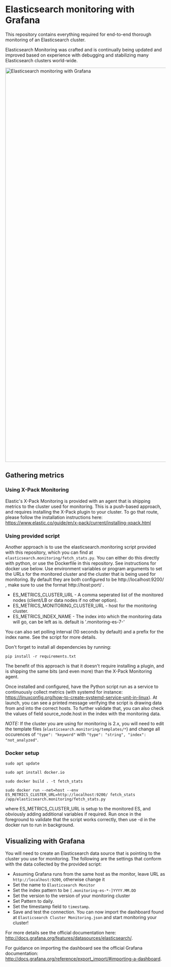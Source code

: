 # Elasticsearch monitoring with Grafana

This repository contains everything required for end-to-end thorough monitoring of an Elasticsearch cluster.

Elasticsearch Monitoring was crafted and is continually being updated and improved based on experience with debugging and stabilizing many Elasticsearch clusters world-wide.

<img width="1237" alt="Elasticsearch monitoring with Grafana" src="https://user-images.githubusercontent.com/212252/27615380-63111928-5bb0-11e7-8857-48f041950f3f.png">

## Gathering metrics

### Using X-Pack Monitoring

Elastic's X-Pack Monitoring is provided with an agent that is shipping metrics to the cluster used for monitoring. This is a push-based approach, and requires installing the X-Pack plugin to your cluster. To go that route, please follow the installation instructions here: https://www.elastic.co/guide/en/x-pack/current/installing-xpack.html

### Using provided script

Another approach is to use the elasticsearch.monitoring script provided with this repository, which you can find at `elasticsearch.monitoring/fetch_stats.py`.
You can either do this directly with python, or use the Dockerfile in this repository. See instructions for docker use below.
Use environment variables or program arguments to set the URLs for the monitored cluster and the cluster that is being used for monitoring.
By default they are both configured to be http://localhost:9200/ , make sure to use the format http://host:port/ .

* ES_METRICS_CLUSTER_URL - A comma seperated list of the monitored nodes (client/LB or data nodes if no other option).
* ES_METRICS_MONITORING_CLUSTER_URL - host for the monitoring cluster.
* ES_METRICS_INDEX_NAME - The index into which the monitoring data will go, can be left as is. default is '.monitoring-es-7-'

You can also set polling interval (10 seconds by default) and a prefix for the index name. See the script for more details.

Don't forget to install all dependencies by running:

`pip install -r requirements.txt`

The benefit of this approach is that it doesn't require installing a plugin, and is shipping the same bits (and even more) than the X-Pack Monitoring agent.

Once installed and configured, have the Python script run as a service to continuously collect metrics (with systemd for instance: https://linuxconfig.org/how-to-create-systemd-service-unit-in-linux).
At launch, you can see a printed message verifying the script is drawing data from and into the correct hosts.
To further validate that, you can also check the values of field source_node.host in the index with the monitoring data.

*NOTE:* If the cluster you are using for monitoring is 2.x, you will need to edit the template files (`elasticsearch.monitoring/templates/*`) and change all occurences of `"type": "keyword"` with `"type": "string", "index": "not_analyzed"`.

### Docker setup

`sudo apt update`

`sudo apt install docker.io`

`sudo docker build . -t fetch_stats`

`sudo docker run --net=host --env ES_METRICS_CLUSTER_URL=http://localhost:9200/ fetch_stats /app/elasticsearch.monitoring/fetch_stats.py`

where ES_METRICS_CLUSTER_URL is setup to the monitored ES, and obviously adding additional variables if required.
Run once in the foreground to validate that the script works correctly, then use -d in the docker run to run in background.


## Visualizing with Grafana

You will need to create an Elasticsearch data source that is pointing to the cluster you use for monitoring.
The following are the settings that conform with the data collected by the provided script:
* Assuming Grafana runs from the same host as the monitor, leave URL as `http://localhost:9200`, otherwise change it
* Set the name to `Elasticsearch Monitor`
* Set the index pattern to be `[.monitoring-es-*-]YYYY.MM.DD`
* Set the version to the version of your monitoring cluster
* Set Pattern to daily.
* Set the timestamp field to `timestamp`.
* Save and test the connection.
You can now import the dashboard found at `Elasticsearch Cluster Monitoring.json` and start monitoring your cluster!

For more details see the official documentation here: http://docs.grafana.org/features/datasources/elasticsearch/.

For guidance on importing the dashboard see the official Grafana documentation: http://docs.grafana.org/reference/export_import/#importing-a-dashboard.
